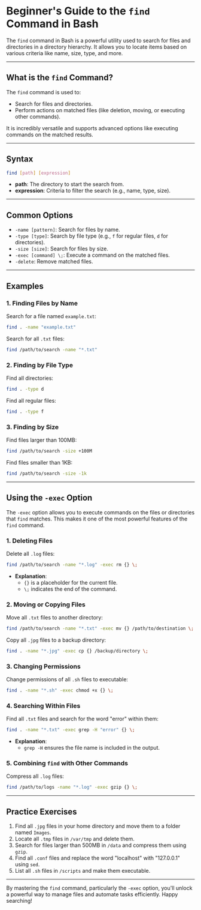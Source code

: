 # Beginner's Guide to the `find` Command in Bash

The `find` command in Bash is a powerful utility used to search for files and directories in a directory hierarchy. It allows you to locate items based on various criteria like name, size, type, and more.

---

## What is the `find` Command?
The `find` command is used to:
- Search for files and directories.
- Perform actions on matched files (like deletion, moving, or executing other commands).

It is incredibly versatile and supports advanced options like executing commands on the matched results.

---

## Syntax
```bash
find [path] [expression]
```
- **path**: The directory to start the search from.
- **expression**: Criteria to filter the search (e.g., name, type, size).

---

## Common Options
- `-name [pattern]`: Search for files by name.
- `-type [type]`: Search by file type (e.g., `f` for regular files, `d` for directories).
- `-size [size]`: Search for files by size.
- `-exec [command] \;`: Execute a command on the matched files.
- `-delete`: Remove matched files.

---

## Examples

### 1. Finding Files by Name
Search for a file named `example.txt`:
```bash
find . -name "example.txt"
```

Search for all `.txt` files:
```bash
find /path/to/search -name "*.txt"
```

### 2. Finding by File Type
Find all directories:
```bash
find . -type d
```

Find all regular files:
```bash
find . -type f
```

### 3. Finding by Size
Find files larger than 100MB:
```bash
find /path/to/search -size +100M
```

Find files smaller than 1KB:
```bash
find /path/to/search -size -1k
```

---

## Using the `-exec` Option
The `-exec` option allows you to execute commands on the files or directories that `find` matches. This makes it one of the most powerful features of the `find` command.

### 1. Deleting Files
Delete all `.log` files:
```bash
find /path/to/search -name "*.log" -exec rm {} \;
```
- **Explanation**:
  - `{}` is a placeholder for the current file.
  - `\;` indicates the end of the command.

### 2. Moving or Copying Files
Move all `.txt` files to another directory:
```bash
find /path/to/search -name "*.txt" -exec mv {} /path/to/destination \;
```

Copy all `.jpg` files to a backup directory:
```bash
find . -name "*.jpg" -exec cp {} /backup/directory \;
```

### 3. Changing Permissions
Change permissions of all `.sh` files to executable:
```bash
find . -name "*.sh" -exec chmod +x {} \;
```

### 4. Searching Within Files
Find all `.txt` files and search for the word "error" within them:
```bash
find . -name "*.txt" -exec grep -H "error" {} \;
```
- **Explanation**:
  - `grep -H` ensures the file name is included in the output.

### 5. Combining `find` with Other Commands
Compress all `.log` files:
```bash
find /path/to/logs -name "*.log" -exec gzip {} \;
```

---

## Practice Exercises
1. Find all `.jpg` files in your home directory and move them to a folder named `Images`.
2. Locate all `.tmp` files in `/var/tmp` and delete them.
3. Search for files larger than 500MB in `/data` and compress them using `gzip`.
4. Find all `.conf` files and replace the word "localhost" with "127.0.0.1" using `sed`.
5. List all `.sh` files in `/scripts` and make them executable.

---

By mastering the `find` command, particularly the `-exec` option, you'll unlock a powerful way to manage files and automate tasks efficiently. Happy searching!

